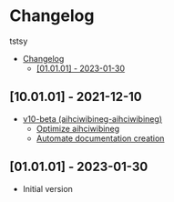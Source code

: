 # Changelog
tstsy

- [Changelog](#changelog)
  - [[01.01.01] - 2023-01-30](#010101---2023-01-30)


## [10.01.01] - 2021-12-10
- [v10-beta (aihciwibineg-aihciwibineg)](https://github.com/aihciwibineg/issues/5)
  - [Optimize aihciwibineg](https://github.com/aihciwibineg/issues/7)
  - [Automate documentation creation](https://github.com/aihciwibineg/issues/6)

## [01.01.01] - 2023-01-30
 - Initial version

